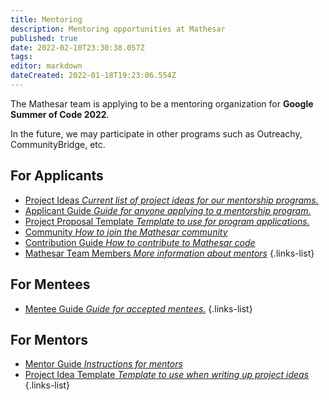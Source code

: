 ```yaml
---
title: Mentoring
description: Mentoring opportunities at Mathesar
published: true
date: 2022-02-10T23:30:38.057Z
tags: 
editor: markdown
dateCreated: 2022-01-18T19:23:06.554Z
---
```


The Mathesar team is applying to be a mentoring organization for **Google Summer of Code 2022**.

In the future, we may participate in other programs such as Outreachy, CommunityBridge, etc.

## For Applicants
- [Project Ideas *Current list of project ideas for our mentorship programs.*](/community/mentoring/project-ideas)
- [Applicant Guide *Guide for anyone applying to a mentorship program.*](/en/community/mentoring/applicant-guide)
- [Project Proposal Template *Template to use for program applications.*](/en/community/mentoring/project-proposal-template)
- [Community *How to join the Mathesar community*](/en/community)
- [Contribution Guide *How to contribute to Mathesar code*](/en/community/contributing)
- [Mathesar Team Members *More information about mentors*](/en/team/members)
{.links-list}

## For Mentees
- [Mentee Guide *Guide for accepted mentees.*](/en/community/mentoring/mentee-guide)
{.links-list}

## For Mentors
- [Mentor Guide *Instructions for mentors*](/en/community/mentoring/mentor-guide)
- [Project Idea Template *Template to use when writing up project ideas*](/en/community/mentoring/project-idea-template)
{.links-list}